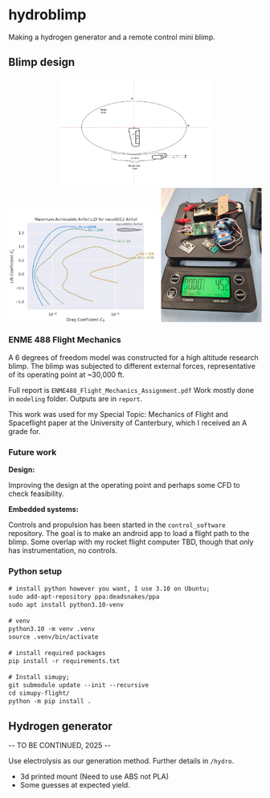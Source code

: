 # hydroblimp
Making a hydrogen generator and a remote control mini blimp.

## Blimp design

<p align="middle">
  <img src="report/airship_design.png" width="300" />
  <img src="report/Cl-Cd-naca0012.jpg" width="300" /> 
  <img src="report/electronics_weight.jpg" width="200" />
</p>

### ENME 488 Flight Mechanics
A 6 degrees of freedom model was constructed for a high altitude research blimp.
The blimp was subjected to different external forces, representative of its operating point at ~30,000 ft.

Full report is `ENME488_Flight_Mechanics_Assignment.pdf`
Work mostly done in `modeling` folder. Outputs are in `report`.

This work was used for my Special Topic: Mechanics of Flight and Spaceflight paper at the University of Canterbury, which I received an A grade for.

### Future work
**Design:**

Improving the design at the operating point and perhaps some CFD to check feasibility.

**Embedded systems:**

Controls and propulsion has been started in the `control_software` repository.
The goal is to make an android app to load a flight path to the blimp. Some overlap with my rocket flight computer TBD, though that only has instrumentation, no controls.


### Python setup

```
# install python however you want, I use 3.10 on Ubuntu;
sudo add-apt-repository ppa:deadsnakes/ppa
sudo apt install python3.10-venv

# venv
python3.10 -m venv .venv
source .venv/bin/activate

# install required packages
pip install -r requirements.txt

# Install simupy;
git submodule update --init --recursive
cd simupy-flight/
python -m pip install .
```

## Hydrogen generator
-- TO BE CONTINUED, 2025 --

Use electrolysis as our generation method. Further details in `/hydro`.

- 3d printed mount (Need to use ABS not PLA)
- Some guesses at expected yield.